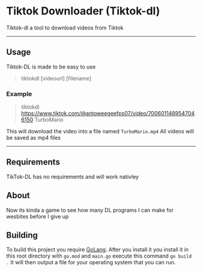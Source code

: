 # Tiktok Downloader (Tiktok-dl)
Tiktok-dl a tool to download videos from Tiktok

---

## Usage
Tiktok-DL is made to be easy to use
> tiktokdl [videourl] [filename]

### Example
> tiktokdl https://www.tiktok.com/@antoweegeefps07/video/7006011489547046150 TurboMario

This will download the video into a file named `TurboMario.mp4`
All videos will be saved as mp4 files

---

## Requirements
TikTok-DL has no requirements and will work nativley

## About
Now its kinda a game to see how many DL programs I can make for wesbites before I give up

## Building
To build this project you require [GoLang](https://golang.org/dl/). After you install it you install it in this root directory with `go.mod` and `main.go` execute this command `go build .` It will then output a file for your operating system that you can run.